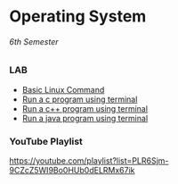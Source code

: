 # Operating System
###### 6th Semester
### LAB
* [Basic Linux Command](Basic%20Linux%20Command.md) <br>
* [Run a c program using terminal](Run%20a%20C%20program%20using%20terminal.md)
* [Run a c++ program using terminal](Run%20a%20C++%20program%20using%20terminal.md)
* [Run a java program using terminal](Run%20a%20java%20program%20using%20terminal.md)

### YouTube Playlist
https://youtube.com/playlist?list=PLR6Sjm-9CZcZ5WI9Bo0HUb0dELRMx67ik
